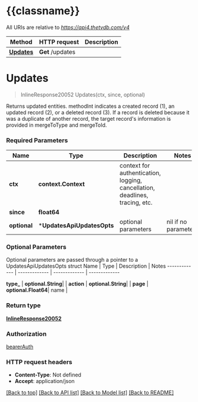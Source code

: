 # {{classname}}

All URIs are relative to *https://api4.thetvdb.com/v4*

Method | HTTP request | Description
------------- | ------------- | -------------
[**Updates**](UpdatesApi.md#Updates) | **Get** /updates | 

# **Updates**
> InlineResponse20052 Updates(ctx, since, optional)


Returns updated entities.  methodInt indicates a created record (1), an updated record (2), or a deleted record (3).  If a record is deleted because it was a duplicate of another record, the target record's information is provided in mergeToType and mergeToId.

### Required Parameters

Name | Type | Description  | Notes
------------- | ------------- | ------------- | -------------
 **ctx** | **context.Context** | context for authentication, logging, cancellation, deadlines, tracing, etc.
  **since** | **float64**|  | 
 **optional** | ***UpdatesApiUpdatesOpts** | optional parameters | nil if no parameters

### Optional Parameters
Optional parameters are passed through a pointer to a UpdatesApiUpdatesOpts struct
Name | Type | Description  | Notes
------------- | ------------- | ------------- | -------------

 **type_** | **optional.String**|  | 
 **action** | **optional.String**|  | 
 **page** | **optional.Float64**| name | 

### Return type

[**InlineResponse20052**](inline_response_200_52.md)

### Authorization

[bearerAuth](../README.md#bearerAuth)

### HTTP request headers

 - **Content-Type**: Not defined
 - **Accept**: application/json

[[Back to top]](#) [[Back to API list]](../README.md#documentation-for-api-endpoints) [[Back to Model list]](../README.md#documentation-for-models) [[Back to README]](../README.md)

